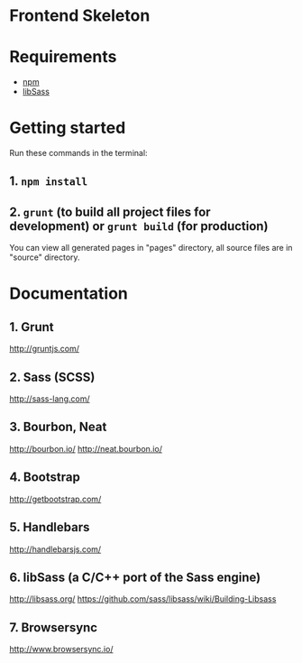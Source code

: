 Frontend Skeleton
==========================

# Requirements

- [npm](https://github.com/npm/npm)
- [libSass](https://github.com/sass/libsass)

# Getting started

Run these commands in the terminal:
## 1. `npm install`
## 2. `grunt` (to build all project files for development) or `grunt build` (for production)

You can view all generated pages in "pages" directory, all source files are in "source" directory.

# Documentation
## 1. Grunt
http://gruntjs.com/
## 2. Sass (SCSS)
http://sass-lang.com/
## 3. Bourbon, Neat
http://bourbon.io/
http://neat.bourbon.io/
## 4. Bootstrap
http://getbootstrap.com/
## 5. Handlebars
http://handlebarsjs.com/
## 6. libSass (a C/C++ port of the Sass engine)
http://libsass.org/
https://github.com/sass/libsass/wiki/Building-Libsass
## 7. Browsersync
http://www.browsersync.io/